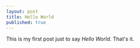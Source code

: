 ```yaml
---
layout: post
title: Hello World
published: true
---
```


This is my first post just to say *Hello World*.
That's it.
